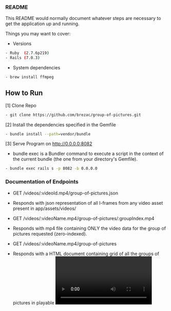 ### README

This README would normally document whatever steps are necessary to get the
application up and running.

Things you may want to cover:

* Versions 
```bash
- Ruby  (2.7.6p219)
- Rails (7.0.3) 
```

* System dependencies
```bash
- brew install ffmpeg
```

## How to Run

[1] Clone Repo
```bash
- git clone https://github.com/brezac/group-of-pictures.git
```

[2] Install the dependencies specified in the Gemfile
```bash
- bundle install --path=vendor/bundle
```

[3] Serve Program on http://0.0.0.0:8082
- bundle exec is a Bundler command to execute a script in the context of the current bundle (the one from your directory's Gemfile).
```bash
- bundle exec rails s -p 8082 -b 0.0.0.0
```

### Documentation of Endpoints

* GET /videos/:videoId.mp4/group-of-pictures.json 
- Responds with json representation of all I-frames from any video asset present in app/assets/videos/

* GET /videos/:videoName.mp4/group-of-pictures/:groupIndex.mp4 
- Responds with mp4 file containing ONLY the video data for the group of pictures requested (zero-indexed).

* GET /videos/:videoName.mp4/group-of-pictures
- Responds with a HTML document containing grid of all the groups of pictures in playable <video> elements and their timestamps.

